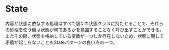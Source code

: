 # State

内容が状態に依存する処理はすべて個々の状態クラスに持たせることで、それらの処理を使う側は状態が何であるかを意識することなく呼び出すことができる。
またその際、状態を格納している変数が一つしか存在しないため、状態に関して矛盾が起こらないこともStateパターンの良い点の一つ。